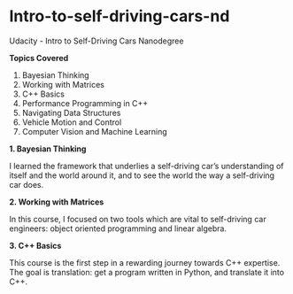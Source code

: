 # Intro-to-self-driving-cars-nd
Udacity - Intro to Self-Driving Cars Nanodegree 

**Topics Covered**
1. Bayesian Thinking
2. Working with Matrices
3. C++ Basics
4. Performance Programming in C++
5. Navigating Data Structures
6. Vehicle Motion and Control
7. Computer Vision and Machine Learning

**1. Bayesian Thinking**

I learned the framework that underlies a self-driving car’s understanding of itself and the world around it, and to see the world the way a self-driving car does.

**2. Working with Matrices**

In this course, I focused on two tools which are vital to self-driving car engineers: object oriented programming and linear algebra.

**3. C++ Basics**

This course is the first step in a rewarding journey towards C++ expertise. The goal is translation: get a program written in Python, and translate it into C++.
